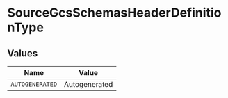 # SourceGcsSchemasHeaderDefinitionType


## Values

| Name            | Value           |
| --------------- | --------------- |
| `AUTOGENERATED` | Autogenerated   |